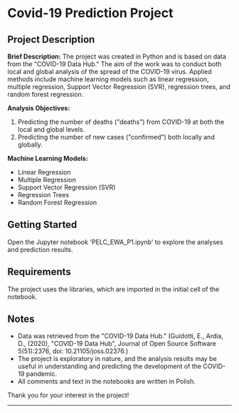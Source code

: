 # Covid-19 Prediction Project

## Project Description

**Brief Description:**
The project was created in Python and is based on data from the "COVID-19 Data Hub." The aim of the work was to conduct both local and global analysis of the spread of the COVID-19 virus. Applied methods include machine learning models such as linear regression, multiple regression, Support Vector Regression (SVR), regression trees, and random forest regression.

**Analysis Objectives:**
1. Predicting the number of deaths ("deaths") from COVID-19 at both the local and global levels.
2. Predicting the number of new cases ("confirmed") both locally and globally.

**Machine Learning Models:**
- Linear Regression
- Multiple Regression
- Support Vector Regression (SVR)
- Regression Trees
- Random Forest Regression

## Getting Started

Open the Jupyter notebook 'PELC_EWA_P1.ipynb' to explore the analyses and prediction results.

## Requirements

The project uses the libraries, which are imported in the initial cell of the notebook.

## Notes

- Data was retrieved from the "COVID-19 Data Hub." (Guidotti, E., Ardia, D., (2020), "COVID-19 Data Hub", Journal of Open Source Software 5(51):2376, doi: 10.21105/joss.02376.)
- The project is exploratory in nature, and the analysis results may be useful in understanding and predicting the development of the COVID-19 pandemic.
- All comments and text in the notebooks are written in Polish.

Thank you for your interest in the project!

---
